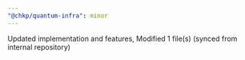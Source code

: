 ```yaml
---
"@chkp/quantum-infra": minor
---
```


Updated implementation and features, Modified 1 file(s) (synced from internal repository)
